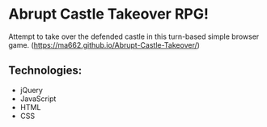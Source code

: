 # Abrupt Castle Takeover RPG!
Attempt to take over the defended castle in this turn-based simple browser game. (https://ma662.github.io/Abrupt-Castle-Takeover/)

## Technologies:
- jQuery
- JavaScript 
- HTML
- CSS
